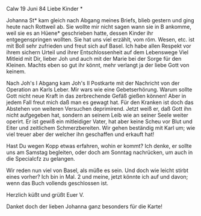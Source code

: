  Calw 19 Juni 84
Liebe Kinder <Marie>*

Johanna St<ackelberg>* kam gleich nach Abgang meines Briefs, blieb gestern und ging heute nach Rottweil ab. Sie wollte mir nicht sagen wann sie in B ankomme, weil sie es an Hüene* geschrieben hatte, dessen Kinder ihr entgegenspringen wollten. Sie hat uns viel erzählt, vom röm. Wesen, etc. ist mit Boll sehr zufrieden und freut sich auf Basel. Ich habe allen Respekt vor ihrem sichern Urteil und ihrer Entschlossenheit auf dem Lebenswege 
Viel Mitleid mit Dir, lieber Joh und auch mit der Marie bei der Sorge für den Kleinen. Machts eben so gut ihr könnt, mehr verlangt ja der liebe Gott von keinem.

Nach Joh's I Abgang kam Joh's II Postkarte mit der Nachricht von der Operation an Karls Leber. Mir wars wie eine Gebetserhörung. Warum sollte Gott nicht neue Kraft in das zerbrechende Gefäß gießen können! Aber in jedem Fall freut mich daß man es gewagt hat. Für den Kranken ist doch das Abstehen von weiteren Versuchen deprimirend. Jetzt weiß er, daß Gott ihn nicht aufgegeben hat, sondern an seinem Leib wie an seiner Seele weiter operirt. Er ist gewiß ein mitleidiger Vater, hat aber keine Scheu vor Blut und Eiter und zeitlichem Schmerzbereiten. Wir gehen beständig mit Karl um; wie viel treuer aber der welcher ihn geschaffen und erkauft hat!

Hast Du wegen Kopp etwas erfahren, wohin er kommt? Ich denke, er sollte uns am Samstag begleiten, oder doch am Sonntag nachrücken, um auch in die Specialcfz zu gelangen.

Wir reden nun viel von Basel, als müße es sein. Und doch wie leicht stirbt eines vorher? Ich bin in Mal. 2 und meine, jetzt könnte ich auf und davon; wenn das Buch vollends geschlossen ist.

 Herzlich küßt und grüßt Euer V.

Danket doch der lieben Johanna ganz besonders für die Karte! 